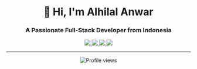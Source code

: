 <h1 align="center">🚀 Hi, I'm Alhilal Anwar</h1>
<h3 align="center">A Passionate Full-Stack Developer from Indonesia</h3>

<p align="center">
  <a href="https://id.linkedin.com/in/alhilal-anwar-79110a152">
    <img src="https://img.shields.io/badge/LinkedIn-0077B5?style=for-the-badge&logo=linkedin&logoColor=white">
  </a>
  <a href="https://instagram.com/alhilalanwar">
    <img src="https://img.shields.io/badge/Instagram-E4405F?style=for-the-badge&logo=instagram&logoColor=white">
  </a>
  <a href="https://youtube.com/@alhilalanwar">
    <img src="https://img.shields.io/badge/YouTube-FF0000?style=for-the-badge&logo=youtube&logoColor=white">
  </a>
  <a href="mailto:alhilalanwar07@gmail.com">
    <img src="https://img.shields.io/badge/Gmail-D14836?style=for-the-badge&logo=gmail&logoColor=white">
  </a>
</p>

---

<p align="center">
  <img src="https://komarev.com/ghpvc/?username=alhilalanwar07&label=Profile+Views&color=blue&style=flat-square" alt="Profile views" />
</p>
